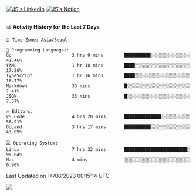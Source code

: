 
[![JS's LinkedIn](https://img.shields.io/badge/LinkedIn-blue?style=for-the-badge&logo=linkedin)](https://www.linkedin.com/in/jaeseung-lee-5a2a32139/) 
[![JS's Notion](https://img.shields.io/badge/Notion-black?style=for-the-badge&logo=notion)](https://bit.ly/ljswiki1) <br><br>
<!-- ![JS's GitHub stats](https://github-readme-stats-lemon-five.vercel.app/api?username=tkxkd0159&hide=contribs,prs,stars,issues&show_icons=true&theme=react&include_all_commits=true)   -->
<!-- ![Top Langs](https://github-readme-stats-lemon-five.vercel.app/api/top-langs/?username=tkxkd0159&layout=compact&hide=jupyter%20notebook,scss,html,css&langs_count=10)  -->


<!--START_SECTION:waka-->
📊 **Activity History for the Last 7 Days** 

```text
⌚︎ Time Zone: Asia/Seoul

💬 Programming Languages: 
Go                       3 hrs 9 mins        ██████████░░░░░░░░░░░░░░░   41.46% 
YAML                     1 hr 18 mins        ████░░░░░░░░░░░░░░░░░░░░░   17.26% 
TypeScript               1 hr 16 mins        ████░░░░░░░░░░░░░░░░░░░░░   16.77% 
Markdown                 33 mins             █░░░░░░░░░░░░░░░░░░░░░░░░   7.41% 
JSON                     33 mins             █░░░░░░░░░░░░░░░░░░░░░░░░   7.37%

🔥 Editors: 
VS Code                  4 hrs 20 mins       ██████████████░░░░░░░░░░░   56.91% 
GoLand                   3 hrs 17 mins       ██████████░░░░░░░░░░░░░░░   43.09%

💻 Operating System: 
Linux                    7 hrs 32 mins       ████████████████████████░   99.04% 
Mac                      4 mins              ░░░░░░░░░░░░░░░░░░░░░░░░░   0.96%

```


 Last Updated on 14/08/2023 00:15:14 UTC
<!--END_SECTION:waka-->

<a href="https://github.com/tkxkd0159/dsalgo">
  <img align="center" src="https://github-readme-stats-lemon-five.vercel.app/api/pin/?username=tkxkd0159&repo=dsalgo&theme=react" />
</a>


<!---
- 🔭 I’m currently working on ...
- 🌱 I’m currently learning blockchain and distributed network
- 👯 I’m looking to collaborate on ...
- 🤔 I’m looking for help with ...
- 💬 Ask me about ...
- 📫 How to reach me: ...
- 😄 Pronouns: ...
- ⚡ Fun fact: ...
-->
